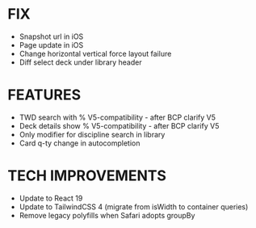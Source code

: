 # FIX
- Snapshot url in iOS
- Page update in iOS
- Change horizontal vertical force layout failure
- Diff select deck under library header

# FEATURES
- TWD search with % V5-compatibility - after BCP clarify V5
- Deck details show % V5-compatibility - after BCP clarify V5
- Only modifier for discipline search in library
- Card q-ty change in autocompletion

# TECH IMPROVEMENTS
- Update to React 19
- Update to TailwindCSS 4 (migrate from isWidth to container queries)
- Remove legacy polyfills when Safari adopts groupBy
